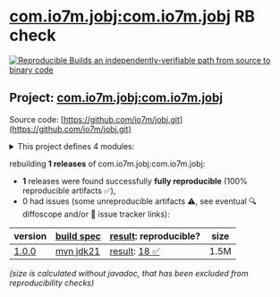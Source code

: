 [com.io7m.jobj:com.io7m.jobj](https://central.sonatype.com/artifact/com.io7m.jobj/com.io7m.jobj/versions) RB check
=======

[![Reproducible Builds](https://reproducible-builds.org/images/logos/rb.svg) an independently-verifiable path from source to binary code](https://reproducible-builds.org/)

## Project: [com.io7m.jobj:com.io7m.jobj](https://central.sonatype.com/artifact/com.io7m.jobj/com.io7m.jobj/versions)

Source code: [https://github.com/io7m/jobj.git](https://github.com/io7m/jobj.git)

<details><summary>This project defines 4 modules:</summary>

* [com.io7m.jobj:com.io7m.jobj](https://central.sonatype.com/artifact/com.io7m.jobj/com.io7m.jobj/1.0.0)
* [com.io7m.jobj:com.io7m.jobj.core](https://central.sonatype.com/artifact/com.io7m.jobj/com.io7m.jobj.core/1.0.0)
* [com.io7m.jobj:com.io7m.jobj.tests](https://central.sonatype.com/artifact/com.io7m.jobj/com.io7m.jobj.tests/1.0.0)
* [com.io7m.jobj:com.io7m.jobj.tools](https://central.sonatype.com/artifact/com.io7m.jobj/com.io7m.jobj.tools/1.0.0)
</details>

rebuilding **1 releases** of com.io7m.jobj:com.io7m.jobj:
- **1** releases were found successfully **fully reproducible** (100% reproducible artifacts :white_check_mark:),
- 0 had issues (some unreproducible artifacts :warning:, see eventual :mag: diffoscope and/or :memo: issue tracker links):

| version | [build spec](/BUILDSPEC.md) | [result](https://reproducible-builds.org/docs/jvm/): reproducible? | size |
| -- | --------- | ------ | -- |
| [1.0.0](https://central.sonatype.com/artifact/com.io7m.jobj/com.io7m.jobj/1.0.0/pom) | [mvn jdk21](com.io7m.jobj-1.0.0.buildspec) | [result](com.io7m.jobj-1.0.0.buildinfo): [18 :white_check_mark: ](com.io7m.jobj-1.0.0.buildcompare) | 1.5M |

<i>(size is calculated without javadoc, that has been excluded from reproducibility checks)</i>
